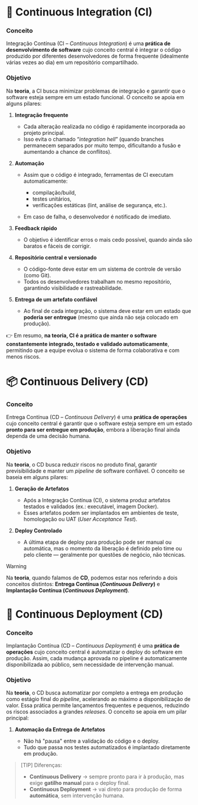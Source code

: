# 🎨 Continuous Integration (CI)

### Conceito

Integração Contínua (CI – *Continuous Integration*) é uma **prática de desenvolvimento de software** cujo conceito central é integrar o código produzido por diferentes desenvolvedores de forma frequente (idealmente várias vezes ao dia) em um repositório compartilhado.

### Objetivo

Na **teoria**, a CI busca minimizar problemas de integração e garantir que o software esteja sempre em um estado funcional. O conceito se apoia em alguns pilares:

1. **Integração frequente**

   * Cada alteração realizada no código é rapidamente incorporada ao projeto principal.
   * Isso evita o chamado “*integration hell*” (quando branches permanecem separados por muito tempo, dificultando a fusão e aumentando a chance de conflitos).

2. **Automação**

   * Assim que o código é integrado, ferramentas de CI executam automaticamente:

     * compilação/build,
     * testes unitários,
     * verificações estáticas (lint, análise de segurança, etc.).
   * Em caso de falha, o desenvolvedor é notificado de imediato.

3. **Feedback rápido**

   * O objetivo é identificar erros o mais cedo possível, quando ainda são baratos e fáceis de corrigir.

4. **Repositório central e versionado**

   * O código-fonte deve estar em um sistema de controle de versão (como Git).
   * Todos os desenvolvedores trabalham no mesmo repositório, garantindo visibilidade e rastreabilidade.

5. **Entrega de um artefato confiável**

   * Ao final de cada integração, o sistema deve estar em um estado que **poderia ser entregue** (mesmo que ainda não seja colocado em produção).

👉 Em resumo, **na teoria, CI é a prática de manter o software constantemente integrado, testado e validado automaticamente**, permitindo que a equipe evolua o sistema de forma colaborativa e com menos riscos.


# 📦 Continuous Delivery (CD)

### Conceito

Entrega Contínua (CD – *Continuous Delivery*) é uma **prática de operações** cujo conceito central é garantir que o software esteja sempre em um estado **pronto para ser entregue em produção**, embora a liberação final ainda dependa de uma decisão humana.

### Objetivo

Na **teoria**, o CD busca reduzir riscos no produto final, garantir previsibilidade e manter um *pipeline* de software confiável. O conceito se baseia em alguns pilares:

1. **Geração de Artefatos**

   * Após a Integração Contínua (CI), o sistema produz artefatos testados e validados (ex.: executável, imagem Docker).
   * Esses artefatos podem ser implantados em ambientes de teste, homologação ou UAT (*User Acceptance Test*).

2. **Deploy Controlado**

   * A última etapa de deploy para produção pode ser manual ou automática, mas o momento da liberação é definido pelo time ou pelo cliente — geralmente por questões de negócio, não técnicas.

> [!WARNING]
> Na **teoria**, quando falamos de **CD**, podemos estar nos referindo a dois conceitos distintos: **Entrega Contínua (*Continuous Delivery*)** e **Implantação Contínua (*Continuous Deployment*)**.

# 🚀 Continuous Deployment (CD)

### Conceito

Implantação Contínua (CD – *Continuous Deployment*) é uma **prática de operações** cujo conceito central é automatizar o deploy do software em produção. Assim, cada mudança aprovada no pipeline é automaticamente disponibilizada ao público, sem necessidade de intervenção manual.

### Objetivo

Na **teoria**, o CD busca automatizar por completo a entrega em produção como estágio final do *pipeline*, acelerando ao máximo a disponibilização de valor. Essa prática permite lançamentos frequentes e pequenos, reduzindo os riscos associados a grandes *releases*. O conceito se apoia em um pilar principal:

1. **Automação da Entrega de Artefatos**

   * Não há "pausa" entre a validação do código e o deploy.
   * Tudo que passa nos testes automatizados é implantado diretamente em produção.

> [TIP]
> Diferenças:
>
> * **Continuous Delivery** → sempre pronto para ir à produção, mas exige **gatilho manual** para o deploy final.
> * **Continuous Deployment** → vai direto para produção de forma **automática**, sem intervenção humana.

